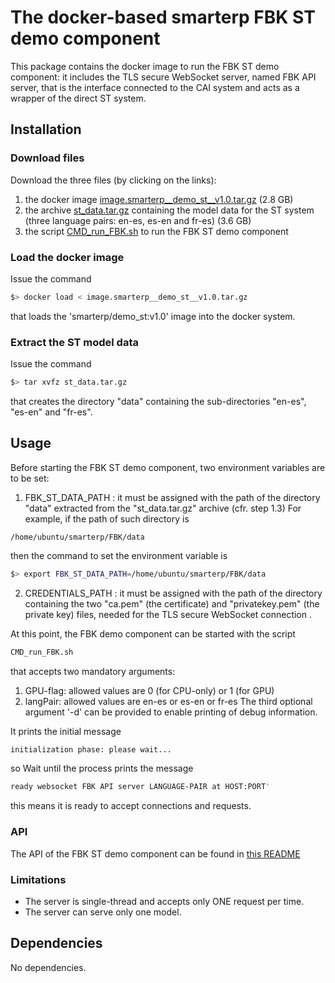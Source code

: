 # The docker-based smarterp FBK ST demo component

This package contains the docker image to run the FBK ST demo
component: it includes the TLS secure WebSocket server, named FBK API
server, that is the interface connected to the CAI system and acts as
a wrapper of the direct ST system.

## Installation

### Download files

Download the three files (by clicking on the links):
1. the docker image [image.smarterp__demo_st__v1.0.tar.gz](https://drive.google.com/file/d/1BF4n6K4Qps_CX1Y6N9CpnfDAoFAW05FP/view?usp=sharing)  (2.8 GB)
2. the archive [st_data.tar.gz](https://drive.google.com/file/d/1B9_k0SFWe448ZPeB_scSfCR1XvTbSsdL/view?usp=sharing) containing the model data for the ST system (three language pairs: en-es, es-en and fr-es) (3.6 GB)
3. the script [CMD_run_FBK.sh](https://drive.google.com/file/d/1lwRdhour6YKRtzasgyfdyJcFmlRufNcp/view?usp=sharing) to run the FBK ST demo component


### Load the docker image

Issue the command
```bash
$> docker load < image.smarterp__demo_st__v1.0.tar.gz
```
that loads the 'smarterp/demo_st:v1.0' image into the docker system.


### Extract the ST model data

Issue the command
```bash
$> tar xvfz st_data.tar.gz
```
that creates the directory "data" containing the sub-directories
"en-es", "es-en" and "fr-es".


## Usage

Before starting the FBK ST demo component, two environment variables are
to be set:

1. FBK_ST_DATA_PATH : it must be assigned with the path of the
directory "data" extracted from the "st_data.tar.gz" archive
(cfr. step 1.3)
For example, if the path of such directory is
```
/home/ubuntu/smarterp/FBK/data
```
then the command to set the environment variable is
```bash
$> export FBK_ST_DATA_PATH=/home/ubuntu/smarterp/FBK/data
```

2. CREDENTIALS_PATH : it must be assigned with the path of the
directory containing the two "ca.pem" (the certificate) and
"privatekey.pem" (the private key) files, needed for the TLS secure
WebSocket connection .


At this point, the FBK demo component can be started with the script 
```bash
CMD_run_FBK.sh
```
that accepts two mandatory arguments:
1. GPU-flag: allowed values are 0 (for CPU-only) or 1 (for GPU)
2. langPair: allowed values are en-es or es-en or fr-es
The third optional argument '-d' can be provided to enable printing of
debug information.

It prints the initial message
```bash
initialization phase: please wait...
```
so Wait until the process prints the message
```bash
ready websocket FBK API server LANGUAGE-PAIR at HOST:PORT'
```
this means it is ready to accept connections and requests.

### API

The API of the FBK ST demo component can be found in [this README](../websocket_server/README.md)


### Limitations

 - The server is single-thread and accepts only ONE request per time.
 - The server can serve only one model.


## Dependencies

No dependencies.
